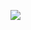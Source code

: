 <a href="버튼을 눌렀을 때 이동할 링크" target="_blank"><img src="https://simpleicons.org/icons/minetest.svg"/></a>
